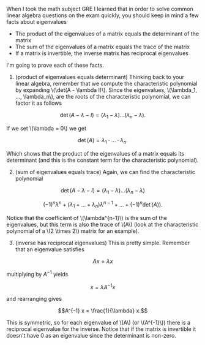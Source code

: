 When I took the math subject GRE I learned that in order to solve common linear algebra questions on the exam quickly, you should keep in mind a few facts about eigenvalues

* The product of the eigenvalues of a matrix equals the determinant of the matrix
* The sum of the eigenvalues of a matrix equals the trace of the matrix
* If a matrix is invertible, the inverse matrix has reciprocal eigenvalues

I'm going to prove each of these facts.

1. (product of eigenvalues equals determinant) Thinking back to your linear algebra, remember that we compute the characteristic polynomial by expanding \\(\det(A - \lambda I)\\). Since the eigenvalues, \\(\lambda_1, ..., \lambda_n\\), are the roots of the characteristic polynomial, we can factor it as follows

$$\det(A-\lambda-I) = (\lambda_1 - \lambda) ... (\lambda_n - \lambda).$$

If we set \\(\lambda = 0\\) we get

$$\det(A) = \lambda_1 \cdot ... \cdot \lambda_n.$$

Which shows that the product of the eigenvalues of a matrix equals its determinant (and this is the constant term for the characteristic polynomial).

2. (sum of eigenvalues equals trace) Again, we can find the characteristic polynomial

$$\det(A-\lambda-I) = (\lambda_1 - \lambda) ... (\lambda_n - \lambda)$$

$$ (-1)^n \lambda^n + (\lambda_1 + ... + \lambda_n) \lambda^{n-1} + ... + (-1)^n \det(A)).$$

Notice that the coefficient of \\(\lambda^{n-1}\\) is the sum of the eigenvalues, but this term is also the trace of \\(A\\) (look at the characteristic polynomial of a \\(2 \times 2\\) matrix for an example).

3. (inverse has reciprocal eigenvalues) This is pretty simple. Remember that an eigenvalue satisfies

$$A x = \lambda x$$

multiplying by $A^{-1}$ yields

$$x = \lambda A^{-1} x$$

and rearranging gives

$$A^{-1} x = \frac{1}{\lambda} x.$$

This is symmetric, so for each eigenvalue of \\(A\\) (or \\(A^{-1}\\)) there is a reciprocal eigenvalue for the inverse. Notice that if the matrix is invertible it doesn't have 0 as an eigenvalue since the determinant is non-zero.

